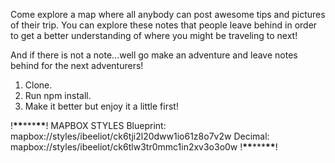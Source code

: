 Come explore a map where all anybody can post awesome tips and pictures of their trip. You can explore these notes that people leave behind in order to get a better understanding of where you might be traveling to next!

And if there is not a note...well go make an adventure and leave notes behind for the next adventurers!

1. Clone.
2. Run npm install. 
3. Make it better but enjoy it a little first!


!********\*\*********\*\*\*********\*\*********!
MAPBOX STYLES
Blueprint: mapbox://styles/ibeeliot/ck6tji2l20dww1io61z8o7v2w
Decimal: mapbox://styles/ibeeliot/ck6tlw3tr0mmc1in2xv3o3o0w
!********\*\*********\*\*\*********\*\*********!


